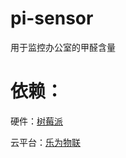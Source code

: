 # pi-sensor
用于监控办公室的甲醛含量

# 依赖：

硬件：[树莓派](https://www.raspberrypi.org)

云平台：[乐为物联](http://www.lewei50.com)
